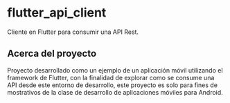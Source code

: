 # flutter_api_client

Cliente en Flutter para consumir una API Rest.

## Acerca del proyecto

Proyecto desarrollado como un ejemplo de un aplicación móvil utilizando el framework de Flutter, con la finalidad de explorar como se consume una API desde este entorno de desarrollo, este proyecto es solo para fines de mostrativos de la clase de desarrollo de aplicaciones móviles para Android.

